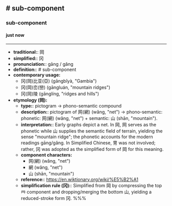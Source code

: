 ## # sub-component
### sub-component
#### just now
---
- **traditional:**: 岡
- **simplified:**: 冈
- **pronunciation:**: gāng / gǎng
- **definition:**: # sub-component
- **contemporary usage:**
  - 冈(岡)比亚(亞) (gāngbǐyà, "Gambia")
  - 冈(岡)峦(巒) (gāngluán, "mountain ridges")
  - 冈(岡)陵 (gānglíng, "ridges and hills")
- **etymology (岡):**
  - **type:**: pictogram → phono-semantic compound
  - **description:**: pictogram of 网(網) (wǎng, "net") → phono-semantic: phonetic: 网(網) (wǎng, "net") + semantic: 山 (shān, "mountain").
  - **interpretation:**: Early graphs depict a net. In 岡, 网 serves as the phonetic while 山 supplies the semantic field of terrain, yielding the sense "mountain ridge"; the phonetic accounts for the modern readings gāng/gǎng. In Simplified Chinese, 冑 was not involved; rather, 冈 was adopted as the simplified form of 岡 for this meaning.
  - **component characters:**
    - 网(網) (wǎng, "net")
    - 網 (wǎng, "net")
    - 山 (shān, "mountain")
  - **reference:**: https://en.wiktionary.org/wiki/%E5%B2%A1
  - **simplification rule (冈):**: Simplified from 岡 by compressing the top 𦉰 component and dropping/merging the bottom 山, yielding a reduced-stroke form 冈.
%%%
